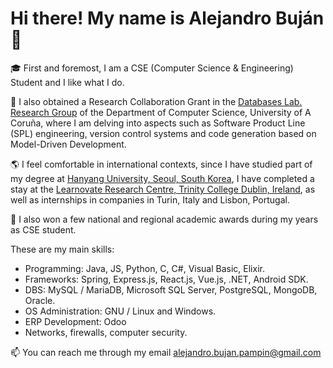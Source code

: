 # Hi there! My name is Alejandro Buján 👋

🎓 First and foremost, I am a CSE (Computer Science & Engineering) Student and I like what I do.

🔭 I also obtained a Research Collaboration Grant in the [Databases Lab. Research Group](https://lbd.udc.es/MainPage.do?lang=en_US) of the Department of Computer Science, University of A Coruña, where I am delving into aspects such as Software Product Line (SPL) engineering, version control systems and code generation based on Model-Driven Development.

🌎 I feel comfortable in international contexts, since I have studied part of my degree at [Hanyang University, Seoul, South Korea](https://www.hanyang.ac.kr/), I have completed a stay at the [Learnovate Research Centre, Trinity College Dublin, Ireland](https://www.learnovatecentre.org/), as well as internships in companies in Turin, Italy and Lisbon, Portugal.

🏅 I also won a few national and regional academic awards during my years as CSE student.

These are my main skills:

+ Programming: Java, JS, Python, C, C#, Visual Basic, Elixir.
+ Frameworks: Spring, Express.js, React.js, Vue.js, .NET, Android SDK.
+ DBS: MySQL / MariaDB, Microsoft SQL Server, PostgreSQL, MongoDB, Oracle.
+ OS Administration: GNU / Linux and Windows.
+ ERP Development: Odoo
+ Networks, firewalls, computer security.

📫 You can reach me through my email [alejandro.bujan.pampin@gmail.com](mailto://alejandro.bujan.pampin@gmail.com)

<!---
alejandrobujan/alejandrobujan is a ✨ special ✨ repository because its `README.md` (this file) appears on your GitHub profile.
You can click the Preview link to take a look at your changes.
--->

